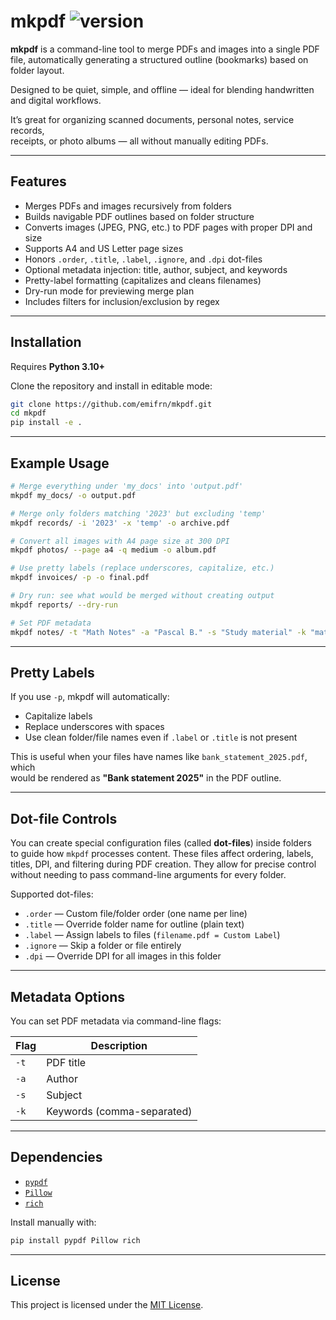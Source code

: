 # mkpdf ![version](https://img.shields.io/badge/version-1.0.0-blue)

**mkpdf** is a command-line tool to merge PDFs and images into a single PDF  
file, automatically generating a structured outline (bookmarks) based on  
folder layout.

Designed to be quiet, simple, and offline — ideal for blending handwritten and
digital workflows.

It’s great for organizing scanned documents, personal notes, service records,  
receipts, or photo albums — all without manually editing PDFs.

---

## Features

- Merges PDFs and images recursively from folders
- Builds navigable PDF outlines based on folder structure
- Converts images (JPEG, PNG, etc.) to PDF pages with proper DPI and size
- Supports A4 and US Letter page sizes
- Honors `.order`, `.title`, `.label`, `.ignore`, and `.dpi` dot-files
- Optional metadata injection: title, author, subject, and keywords
- Pretty-label formatting (capitalizes and cleans filenames)
- Dry-run mode for previewing merge plan
- Includes filters for inclusion/exclusion by regex

---

## Installation

Requires **Python 3.10+**

Clone the repository and install in editable mode:

```bash
git clone https://github.com/emifrn/mkpdf.git
cd mkpdf
pip install -e .
```

---

## Example Usage

```bash
# Merge everything under 'my_docs' into 'output.pdf'
mkpdf my_docs/ -o output.pdf

# Merge only folders matching '2023' but excluding 'temp'
mkpdf records/ -i '2023' -x 'temp' -o archive.pdf

# Convert all images with A4 page size at 300 DPI
mkpdf photos/ --page a4 -q medium -o album.pdf

# Use pretty labels (replace underscores, capitalize, etc.)
mkpdf invoices/ -p -o final.pdf

# Dry run: see what would be merged without creating output
mkpdf reports/ --dry-run

# Set PDF metadata
mkpdf notes/ -t "Math Notes" -a "Pascal B." -s "Study material" -k "math,thoughts,study"
```

---

## Pretty Labels

If you use `-p`, mkpdf will automatically:

- Capitalize labels
- Replace underscores with spaces
- Use clean folder/file names even if `.label` or `.title` is not present

This is useful when your files have names like `bank_statement_2025.pdf`, which  
would be rendered as **"Bank statement 2025"** in the PDF outline.

---

## Dot-file Controls

You can create special configuration files (called **dot-files**) inside folders  
to guide how `mkpdf` processes content. These files affect ordering, labels,  
titles, DPI, and filtering during PDF creation. They allow for precise control  
without needing to pass command-line arguments for every folder.

Supported dot-files:

- `.order` — Custom file/folder order (one name per line)
- `.title` — Override folder name for outline (plain text)
- `.label` — Assign labels to files (`filename.pdf = Custom Label`)
- `.ignore` — Skip a folder or file entirely
- `.dpi` — Override DPI for all images in this folder

---

## Metadata Options

You can set PDF metadata via command-line flags:

| Flag         | Description                    |
|--------------|--------------------------------|
| `-t`         | PDF title                      |
| `-a`         | Author                         |
| `-s`         | Subject                        |
| `-k`         | Keywords (comma-separated)     |

---

## Dependencies

- [`pypdf`](https://pypi.org/project/pypdf/)
- [`Pillow`](https://pypi.org/project/Pillow/)
- [`rich`](https://pypi.org/project/rich/)

Install manually with:

```bash
pip install pypdf Pillow rich
```

---

## License

This project is licensed under the [MIT License](LICENSE).

